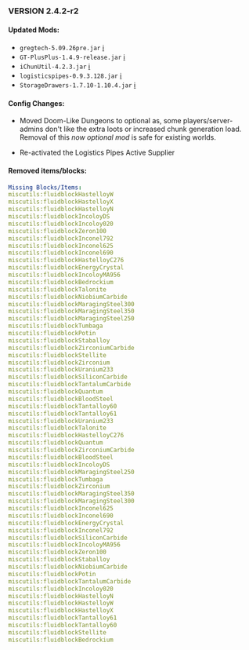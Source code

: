 ### VERSION 2.4.2-r2

#### Updated Mods:

* `gregtech-5.09.26pre.jar` [:information_source:](http://forum.industrial-craft.net/index.php?page=Thread&threadID=11488)
* `GT-PlusPlus-1.4.9-release.jar` [:information_source:](https://minecraft.curseforge.com/projects/gregtech-gt-gtplusplus/files/2339807)
* `iChunUtil-4.2.3.jar` [:information_source:](https://minecraft.curseforge.com/projects/ichunutil/files/2338148)
* `logisticspipes-0.9.3.128.jar` [:information_source:](https://minecraft.curseforge.com/projects/logistics-pipes/files/2336229)
* `StorageDrawers-1.7.10-1.10.4.jar` [:information_source:](https://minecraft.curseforge.com/projects/storage-drawers/files/2334235)

#### Config Changes:

* Moved Doom-Like Dungeons to optional as, some players/server-admins don't like the extra loots or increased chunk generation load.
  Removal of this *now optional mod* is safe for existing worlds.

* Re-activated the Logistics Pipes Active Supplier

#### Removed items/blocks:

```yaml
Missing Blocks/Items:
miscutils:fluidblockHastelloyW
miscutils:fluidblockHastelloyX
miscutils:fluidblockHastelloyN
miscutils:fluidblockIncoloyDS
miscutils:fluidblockIncoloy020
miscutils:fluidblockZeron100
miscutils:fluidblockInconel792
miscutils:fluidblockInconel625
miscutils:fluidblockInconel690
miscutils:fluidblockHastelloyC276
miscutils:fluidblockEnergyCrystal
miscutils:fluidblockIncoloyMA956
miscutils:fluidblockBedrockium
miscutils:fluidblockTalonite
miscutils:fluidblockNiobiumCarbide
miscutils:fluidblockMaragingSteel300
miscutils:fluidblockMaragingSteel350
miscutils:fluidblockMaragingSteel250
miscutils:fluidblockTumbaga
miscutils:fluidblockPotin
miscutils:fluidblockStaballoy
miscutils:fluidblockZirconiumCarbide
miscutils:fluidblockStellite
miscutils:fluidblockZirconium
miscutils:fluidblockUranium233
miscutils:fluidblockSiliconCarbide
miscutils:fluidblockTantalumCarbide
miscutils:fluidblockQuantum
miscutils:fluidblockBloodSteel
miscutils:fluidblockTantalloy60
miscutils:fluidblockTantalloy61
miscutils:fluidblockUranium233
miscutils:fluidblockTalonite
miscutils:fluidblockHastelloyC276
miscutils:fluidblockQuantum
miscutils:fluidblockZirconiumCarbide
miscutils:fluidblockBloodSteel
miscutils:fluidblockIncoloyDS
miscutils:fluidblockMaragingSteel250
miscutils:fluidblockTumbaga
miscutils:fluidblockZirconium
miscutils:fluidblockMaragingSteel350
miscutils:fluidblockMaragingSteel300
miscutils:fluidblockInconel625
miscutils:fluidblockInconel690
miscutils:fluidblockEnergyCrystal
miscutils:fluidblockInconel792
miscutils:fluidblockSiliconCarbide
miscutils:fluidblockIncoloyMA956
miscutils:fluidblockZeron100
miscutils:fluidblockStaballoy
miscutils:fluidblockNiobiumCarbide
miscutils:fluidblockPotin
miscutils:fluidblockTantalumCarbide
miscutils:fluidblockIncoloy020
miscutils:fluidblockHastelloyN
miscutils:fluidblockHastelloyW
miscutils:fluidblockHastelloyX
miscutils:fluidblockTantalloy61
miscutils:fluidblockTantalloy60
miscutils:fluidblockStellite
miscutils:fluidblockBedrockium
```
